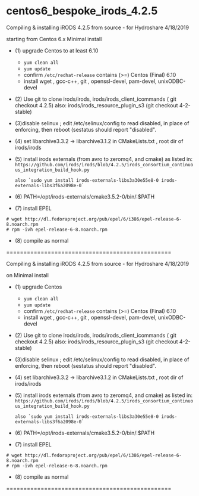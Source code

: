# centos6_bespoke_irods_4.2.5

Compiling  & installing iRODS 4.2.5 from source - for Hydroshare 4/18/2019

starting from Centos 6.x Minimal install

   - (1) upgrade Centos to at least 6.10
      * `yum clean all`
      * `yum update`
      * confirm `/etc/redhat-release` contains  (>=) Centos (Final) 6.10
      * install wget , gcc-c++, git , openssl-devel, pam-devel, unixODBC-devel

   - (2) Use git to clone irods/irods, irods/irods_client_icommands
          ( git checkout 4.2.5)
         also: irods/irods_resource_plugin_s3 (git checkout 4-2-stable)

   - (3)disable selinux ; edit /etc/selinux/config to read disabled, in place of  enforcing, then reboot (sestatus should report  "disabled". 

   - (4) set libarchive3.3.2 -> libarchive3.1.2 in CMakeLists.txt , root dir of irods/irods

   - (5) install irods externals (from avro to zeromq4, and cmake) as listed in:
         `https://github.com/irods/irods/blob/4.2.5/irods_consortium_continuous_integration_build_hook.py`

         also `sudo yum install irods-externals-libs3a30e55e8-0 irods-externals-libs3f6a2098e-0`

   - (6) PATH=/opt/irods-externals/cmake3.5.2-0/bin/:$PATH
   - (7) install EPEL
   ```
   # wget http://dl.fedoraproject.org/pub/epel/6/i386/epel-release-6-8.noarch.rpm
   # rpm -ivh epel-release-6-8.noarch.rpm
   ```
   - (8) compile as normal

================================================
 
Compiling  & installing iRODS 4.2.5 from source - for Hydroshare 4/18/2019

on Minimal install

   - (1) upgrade Centos
      * `yum clean all`
      * `yum update`
      * confirm `/etc/redhat-release` contains  (>=) Centos (Final) 6.10
      * install wget , gcc-c++, git , openssl-devel, pam-devel, unixODBC-devel

   - (2) Use git to clone irods/irods, irods/irods_client_icommands
          ( git checkout 4.2.5)
         also: irods/irods_resource_plugin_s3 (git checkout 4-2-stable)

   - (3)disable selinux ; edit /etc/selinux/config to read disabled, in place of  enforcing, then reboot (sestatus should report  "disabled". 

   - (4) set libarchive3.3.2 -> libarchive3.1.2 in CMakeLists.txt , root dir of irods/irods

   - (5) install irods externals (from avro to zeromq4, and cmake) as listed in:
         `https://github.com/irods/irods/blob/4.2.5/irods_consortium_continuous_integration_build_hook.py`

         also `sudo yum install irods-externals-libs3a30e55e8-0 irods-externals-libs3f6a2098e-0`

   - (6) PATH=/opt/irods-externals/cmake3.5.2-0/bin/:$PATH
   - (7) install EPEL
   ```
   # wget http://dl.fedoraproject.org/pub/epel/6/i386/epel-release-6-8.noarch.rpm
   # rpm -ivh epel-release-6-8.noarch.rpm
   ```
   - (8) compile as normal

================================================
 
